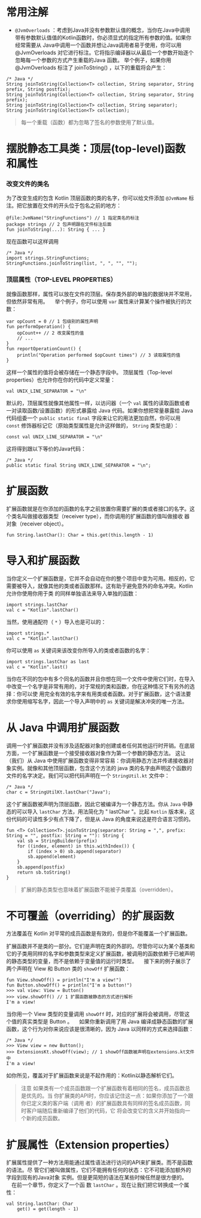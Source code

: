 
# 常用注解


- `@JvmOverloads` ：考虑到Java并没有参数默认值的概念，当你在Java中调用带有参数默认值值的Kotlin函数时，你必须显式的指定所有参数的值。如果你经常需要从
Java中调用一个函数并想让Java调用者易于使用，你可以用 @JvmOverloads 对它进行标注。它将指示编译器以从最后一个参数开始逐个忽略每一个参数的方式产生重载的Java
函数。 举个例子，如果你用 @JvmOverloads 标注了 joinToString() ，以下的重载将会产生：


```
/* Java */
String joinToString(Collection<T> collection, String separator, String prefix, String postfix);
String joinToString(Collection<T> collection, String separator, String prefix);
String joinToString(Collection<T> collection, String separator); 
String joinToString(Collection<T> collection);
```
> 每一个重载（函数）都为忽略了签名的参数使用了默认值。














# 摆脱静态工具类：顶层(top-level)函数和属性


### 改变文件的类名

为了改变生成的包含 Kotlin 顶层函数的类的名字，你可以给文件添加 `@JvmName` 标注。把它放置在文件的开头位于包名之前的地方：


```
@file:JvmName("StringFunctions") // 1 指定类名的标注
package strings // 2 包声明跟在文件标注后面
fun joinToString(...): String { ... }
```

现在函数可以这样调用

```
/* Java */
import strings.StringFunctions;
StringFunctions.joinToString(list, ", ", "", "");
```



### 顶层属性（TOP-LEVEL PROPERTIES）


就像函数那样，属性可以放在文件的顶层。保存类外部的单独的数据块并不常用，但依然非常有用。 　举个例子，你可以使用 `var` 属性来计算某个操作被执行的次数：


```
var opCount = 0 // 1 包级别的属性声明
fun performOperation() {
    opCount++ // 2 改变属性的值
    // ...
}
fun reportOperationCount() {
    println("Operation performed $opCount times") // 3 读取属性的值
}
```

这样一个属性的值将会被存储在一个静态字段中。 顶层属性（Top-level properties）也允许你在你的代码中定义常量：

```
val UNIX_LINE_SEPARATOR = "\n"
```

默认的，顶层属性就像其他属性一样，以访问器（一个 `val` 属性的读取函数或者一对读取函数/设置函数）的形式暴露给 Java 代码。如果你想把常量暴露给 Java 代码组委一个 `public
static final` 字段来让它的用法更加自然，你可以用 `const` 修饰器标记它（原始类型属性是允许这样做的， `String` 类型也是）：

```
const val UNIX_LINE_SEPARATOR = "\n"
```

这将得到跟以下等价的Java代码：

```
/* Java */
public static final String UNIX_LINE_SEPARATOR = "\n";
```



# 扩展函数


扩展函数就是在你添加的函数的名字之前放置你需要扩展的类或者接口的名字。这个类名叫做接收器类型（receiver type），而你调用的扩展函数的值叫做接收
器对象（receiver object）。

```
fun String.lastChar(): Char = this.get(this.length - 1)
```


# 导入和扩展函数

当你定义一个扩展函数是，它并不会自动在你的整个项目中变为可用。相反的，它需要被导入，就像其他的类或者函数那样。这有助于避免意外的命名冲突。Kotlin 允许你使用你用于类
的同样单独语法来导入单独的函数：


```
import strings.lastChar
val c = "Kotlin".lastChar()
```

当然，使用通配符（ `*` ）导入也是可以的：


```
import strings.*
val c = "Kotlin".lastChar()
```

你可以使用 `as` 关键词来该改变你所导入的类或者函数的名字：


```
import strings.lastChar as last
val c = "Kotlin".last()
```


当你在不同的包中有多个同名的函数并且你想在同一个文件中使用它们时，在导入中改变一个名字是非常有用的，对于常规的类和函数，你在这种情况下有另外的选择：你可以使
用完全有效的名字来有用类或者函数。对于扩展函数，这个语法要求你使用缩写名字，因此一个导入声明中的 `as` 关键词是解决冲突的唯一方法。



# 从 Java 中调用扩展函数


调用一个扩展函数并没有涉及适配器对象的创建或者任何其他运行时开销。在底层方面，一个扩展函数是一个接受接收器对象作为第一个参数的静态方法。 这让（我们）从 Java 中使用扩展函数变得非常容易：你调用静态方法并传递接收器对象实例。就像和其他顶层函数，包含这个方法的 java 类的名字由声明这个函数的文件的名字决定。我们可以把代码声明在一个 `StringUtil.kt` 文件中：


```
/* Java */
char c = StringUtilKt.lastChar("Java");
```

这个扩展函数被声明为顶层函数，因此它被编译为一个静态方法。你从 `Java` 中静态的可以导入 `lastChar` 方法，用法简化为 " lastChar "。比起 `Kotlin` 版本来，这份代码的可读性多少有点下降了，但是从 Java 的角度来说这是符合语言习惯的。

```
fun <T> Collection<T>.joinToString(separator: String = ",", prefix: String = "", postfix: String = ""): String {
    val sb = StringBuilder(prefix)
    for ((index, element) in this.withIndex()) {
        if (index > 0) sb.append(separator)
        sb.append(element)
    }
    sb.append(postfix)
    return sb.toString()
}
```


> 扩展的静态类型也意味着扩展函数不能被子类覆盖（overridden）。



# 不可覆盖（overriding）的扩展函数


方法覆盖在 Kotlin 对平常的成员函数是有效的，但是你不能覆盖一个扩展函数。



扩展函数并不是类的一部分。它们是声明在类的外部的。尽管你可以为某个基类和它的子类用同样的名字和参数类型来定义扩展函数，被调用的函数依赖于已被声明的静态类型的变量，而不是依赖于变量值的运行时类型。 　接下来的例子展示了两个声明在 View 和 Button 类的 `showOff` 扩展函数：


```
fun View.showOff() = println("I'm a view!")
fun Button.showOff() = println("I'm a button!")
>>> val view: View = Button()
>>> view.showOff() // 1 扩展函数被静态的方式进行解析
I'm a view!
```

当你用一个 View 类型的变量调用 `showOff` 时，对应的扩展将会被调用，尽管这个值的真实类型是 Button 。 　如果你重新调用了用 Java 编译成静态函数的扩展函数，这个行为对你来说应该是很清晰的，因为 Java 以同样的方式来选择函数：


```
/* Java */
>>> View view = new Button();
>>> ExtensionsKt.showOff(view); // 1 showOff函数被声明在extensions.kt文件中
I'm a view!
```


如你所见，覆盖对于扩展函数来说是不起作用的：Kotlin以静态解析它们。


> 注意 如果类有一个成员函数跟一个扩展函数有着相同的签名，成员函数总是优先的。当
  你扩展类的API时，你应该记住这一点：如果你添加了一个跟你已定义类的客户端（调用
  者）的扩展函数具有同样的签名成员函数，同时客户端随后重新编译了他们的代码，它
  将会改变它的含义并开始指向一个新的成员函数。




# 扩展属性（Extension properties）


扩展属性提供了一种方法用能通过属性语法进行访问的API来扩展类。而不是函数的语法。尽
管它们被叫做属性，它们不能拥有任何的状态：它不可能添加额外的字段到现有的Java对象
实例。但是更简短的语法在某些时候任然是很方便的。 　在前一个章节，你定义了一个函
数 `lastChar` 。现在让我们把它转换成一个属性：

```
val String.lastChar: Char
    get() = get(length - 1)
```



